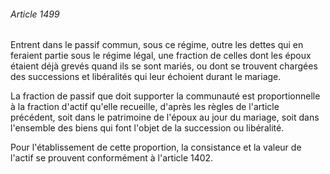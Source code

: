 ###### Article 1499

Entrent dans le passif commun, sous ce régime, outre les dettes qui en feraient partie sous le régime légal, une fraction de celles dont les époux étaient déjà grevés quand ils se sont mariés, ou dont se trouvent chargées des successions et libéralités qui leur échoient durant le mariage.

La fraction de passif que doit supporter la communauté est proportionnelle à la fraction d'actif qu'elle recueille, d'après les règles de l'article précédent, soit dans le patrimoine de l'époux au jour du mariage, soit dans l'ensemble des biens qui font l'objet de la succession ou libéralité.

Pour l'établissement de cette proportion, la consistance et la valeur de l'actif se prouvent conformément à l'article 1402.

